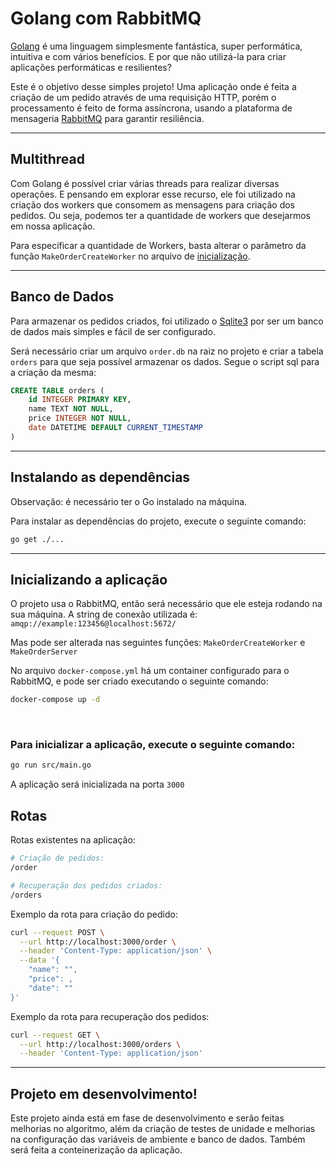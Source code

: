 # Golang com RabbitMQ

[Golang](https://go.dev) é uma linguagem simplesmente fantástica, super performática, intuitiva e com vários benefícios. E por que não utilizá-la para criar aplicações performáticas e resilientes?

Este é o objetivo desse simples projeto! Uma aplicação onde é feita a criação de um pedido através de uma requisição HTTP, porém o processamento é feito de forma assíncrona, usando a plataforma de mensageria [RabbitMQ](https://www.rabbitmq.com) para garantir resiliência.

---

## Multithread

Com Golang é possível criar várias threads para realizar diversas operações. E pensando em explorar esse recurso, ele foi utilizado na criação dos workers que consomem as mensagens para criação dos pedidos. Ou seja, podemos ter a quantidade de workers que desejarmos em nossa aplicação.

Para especificar a quantidade de Workers, basta alterar o parâmetro da função `MakeOrderCreateWorker` no arquivo de [inicialização](src/main.go).

---

## Banco de Dados

Para armazenar os pedidos criados, foi utilizado o [Sqlite3](https://www.sqlite.org/index.html) por ser um banco de dados mais simples e fácil de ser configurado.

Será necessário criar um arquivo `order.db` na raiz no projeto e criar a tabela `orders` para que seja possível armazenar os dados. Segue o script sql para a criação da mesma:

```sql
CREATE TABLE orders (
    id INTEGER PRIMARY KEY,
    name TEXT NOT NULL,
    price INTEGER NOT NULL,
    date DATETIME DEFAULT CURRENT_TIMESTAMP
)
```

---

## Instalando as dependências

Observação: é necessário ter o Go instalado na máquina.

Para instalar as dependências do projeto, execute o seguinte comando:

```bash
go get ./...
```

---

## Inicializando a aplicação

O projeto usa o RabbitMQ, então será necessário que ele esteja rodando na sua máquina. A string de conexão utilizada é: `amqp://example:123456@localhost:5672/`

Mas pode ser alterada nas seguintes funções: `MakeOrderCreateWorker` e `MakeOrderServer`

No arquivo `docker-compose.yml` há um container configurado para o RabbitMQ, e pode ser criado executando o seguinte comando:

```bash
docker-compose up -d
```

<br/>

### Para inicializar a aplicação, execute o seguinte comando:

```bash
go run src/main.go
```

A aplicação será inicializada na porta `3000`


## Rotas

Rotas existentes na aplicação:

```bash
# Criação de pedidos: 
/order

# Recuperação dos pedidos criados:
/orders
```

Exemplo da rota para criação do pedido:

```bash
curl --request POST \
  --url http://localhost:3000/order \
  --header 'Content-Type: application/json' \
  --data '{
	"name": "",
	"price": ,
	"date": ""
}'
```

Exemplo da rota para recuperação dos pedidos:

```bash
curl --request GET \
  --url http://localhost:3000/orders \
  --header 'Content-Type: application/json'
```

---

## Projeto em desenvolvimento!

Este projeto ainda está em fase de desenvolvimento e serão feitas melhorias no algoritmo, além da criação de testes de unidade e melhorias na configuração das variáveis de ambiente e banco de dados. Também será feita a conteinerização da aplicação.